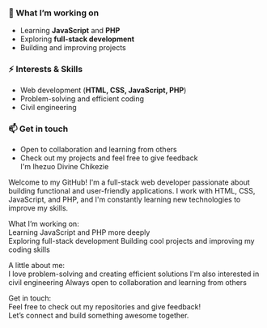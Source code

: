 ### 🚀 What I’m working on  
- Learning **JavaScript** and **PHP**  
- Exploring **full-stack development**  
- Building and improving projects  

### ⚡ Interests & Skills  
- Web development (**HTML, CSS, JavaScript, PHP**)  
- Problem-solving and efficient coding  
- Civil engineering  

### 📫 Get in touch  
- Open to collaboration and learning from others  
- Check out my projects and feel free to give feedback  
 I'm Ihezuo Divine Chikezie  

Welcome to my GitHub! I'm a full-stack web developer passionate about building functional and user-friendly applications. I work with HTML, CSS, JavaScript, and PHP, and I'm constantly learning new technologies to improve my skills.  

  What I’m working on:  
Learning JavaScript and PHP more deeply  
 Exploring full-stack development
 Building cool projects and improving my coding skills  

  A little about me:  
I love problem-solving and creating efficient solutions
 I'm also interested in civil engineering
 Always open to collaboration and learning from others  

 Get in touch:  
Feel free to check out my repositories and give feedback!  
 Let’s connect and build something awesome together.  
